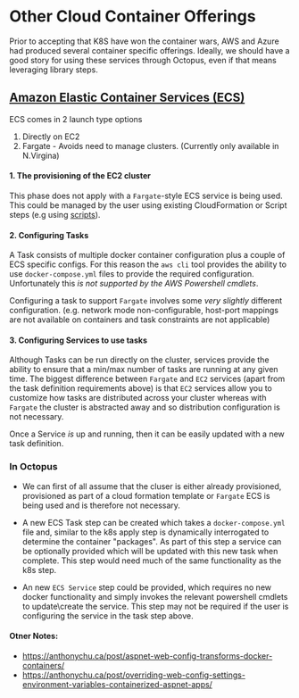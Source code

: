 # Other Cloud Container Offerings

Prior to accepting that K8S have won the container wars, AWS and Azure had produced several container specific offerings. Ideally, we should have a good story for using these services through Octopus, even if that means leveraging library steps.

## [Amazon Elastic Container Services (ECS)](https://aws.amazon.com/ecs/)
ECS comes in 2 launch type options
1. Directly on EC2
2. Fargate - Avoids need to manage clusters. (Currently only available in N.Virgina)

#### 1. The provisioning of the EC2 cluster
This phase does not apply with a `Fargate`-style ECS service is being used. This could be managed by the user using existing CloudFormation or Script steps (e.g using [scripts](https://aws.amazon.com/blogs/developer/deploy-an-amazon-ecs-cluster-running-windows-server-with-aws-tools-for-powershell-part-1/)).

#### 2. Configuring Tasks
A Task consists of multiple docker container configuration plus a couple of ECS specific configs. For this reason the `aws cli` tool provides the ability to use `docker-compose.yml` files to provide the required configuration. Unfortunately this _is not supported by the AWS Powershell cmdlets_.

Configuring a task to support `Fargate` involves some _very slightly_ different configuration. (e.g. network mode non-configurable, host-port mappings are not available on containers and task constraints are not applicable)

#### 3. Configuring Services to use tasks

Although Tasks can be run directly on the cluster, services provide the ability to ensure that a min/max number of tasks are running at any given time. The biggest difference between `Fargate` and `EC2` services (apart from the task definition requirements above) is that `EC2` services allow you to customize how tasks are distributed across your cluster whereas with `Fargate` the cluster is abstracted away and so distribution configuration is not necessary.

Once a Service _is_ up and running, then it can be easily updated with a new task definition.

### In Octopus
* We can first of all assume that the cluser is either already provisioned, provisioned as part of a cloud formation template or `Fargate` ECS is being used and is therefore not necessary.

* A new ECS Task step can be created which takes a `docker-compose.yml` file and, similar to the k8s apply step is dynamically interrogated to determine the container "packages". As part of this step a service can be optionally provided which will be updated with this new task when complete. This step would need much of the same functionality as the k8s step.

* An new `ECS Service` step could be provided, which requires no new docker functionality and simply invokes the relevant powershell cmdlets to update\create the service. This step may not be required if the user is configuring the service in the task step above.

#### Otner Notes: 
* https://anthonychu.ca/post/aspnet-web-config-transforms-docker-containers/
* https://anthonychu.ca/post/overriding-web-config-settings-environment-variables-containerized-aspnet-apps/
